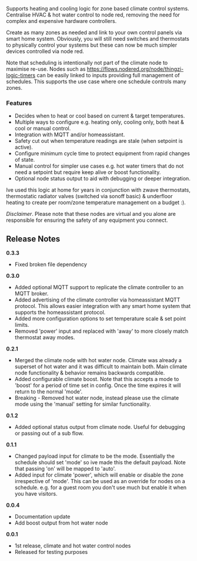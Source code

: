 Supports heating and cooling logic for zone based climate control systems. Centralise HVAC & hot water control to node red, removing the need for complex and expensive hardware controllers.  

Create as many zones as needed and link to your own control panels via smart home system.  Obviously, you will still need switches and thermostats to physically control your systems but these can now be much simpler devices controlled via node red.

Note that scheduling is intentionally not part of the climate node to maximise re-use.  Nodes such as <https://flows.nodered.org/node/thingzi-logic-timers> can be easily linked to inputs providing full management of schedules.  This supports the use case where one schedule controls many zones.

### Features

- Decides when to heat or cool based on current & target temperatures.
- Multiple ways to configure e.g. heating only, cooling only, both heat & cool or manual control.
- Integration with MQTT and/or homeassistant.
- Safety cut out when temperature readings are stale (when setpoint is active).
- Configure minimum cycle time to protect equipment from rapid changes of state.
- Manual control for simpler use cases e.g. hot water timers that do not need a setpoint but require keep alive or boost functionality.
- Optional node status output to aid with debugging or deeper integration.

Ive used this logic at home for years in conjunction with zwave thermostats, thermostatic radiator valves (switched via sonoff basic) & underfloor heating to create per room/zone temperature management on a budget :).  

<i>Disclaimer</i>. Please note that these nodes are virtual and you alone are responsible for ensuring the safety of any equipment you connect.

<h2>Release Notes</h1>

<b>0.3.3</b>

- Fixed broken file dependency

<b>0.3.0</b>

- Added optional MQTT support to replicate the climate controller to an MQTT broker.
- Added advertising of the climate controller via homeassistant MQTT protocol.  This allows easier integration with any smart home system that supports the homeassistant protocol.
- Added more configuration options to set temperature scale & set point limits.
- Removed 'power' input and replaced with 'away' to more closely match thermostat away modes.

<b>0.2.1</b>

- Merged the climate node with hot water node.  Climate was already a superset of hot water and it was difficult to maintain both.  Main climate node functionality & behavior remains backwards compatible.
- Added configurable climate boost.  Note that this accepts a mode to 'boost' for a period of time set in config.  Once the time expires it will return to the normal 'mode'.
- Breaking - Removed hot water node, instead please use the climate mode using the 'manual' setting for similar functionality.

<b>0.1.2</b>

- Added optional status output from climate node.  Useful for debugging or passing out of a sub flow.

<b>0.1.1</b>

- Changed payload input for climate to be the mode.  Essentially the schedule should set 'mode' so ive made this the default payload.  Note that passing 'on' will be mapped to 'auto'.
- Added input for climate 'power', which will enable or disable the zone irrespective of 'mode'.  This can be used as an override for nodes on a schedule. e.g. for a guest room you don't use much but enable it when you have visitors.

<b>0.0.4</b>

- Documentation update
- Add boost output from hot water node

<b>0.0.1</b>

- 1st release, climate and hot water control nodes
- Released for testing purposes